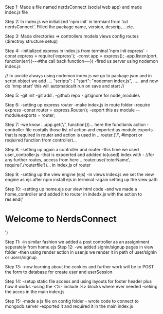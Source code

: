 Step 1:
    Made a file named nerdsConnect (social web app) and made index.js file

Step 2:
    In index.js we initialized 'npm init' in termianl from 'cd nerdsConnect'. Filled the package name, version, descrip, ...etc.

Step 3: 
    Made directories => controllers models views config routes (directroy structure setup)

Step 4:
    -initialized express in index.js from terminal 'npm init express'
    -const express = require('express');
    -const app = express();
    -app.listen(port, function(err){---#the call back function---})
    -fired us server using nodemon index.js

//
to avoide always using nodemon index.js we go to package.json and in script object we add
....
    "scripts": {
    "start": "nodemon index.js",
..... 
and now do 'nmp start' this will automaticallt run on save and start
//

Step 5:
    -git init 
    -git add .
    -github repo
    -.gitignore for node_modules

Step 6:
    -setting up express router
    -make index.js in route folder
    -require express
    -const router = express.Router();
    -export this as module --module.exports = router;

Step 7:
    -we know ...app.get('/', function{})... here the functionis action
    -controller file contails those list of action and exported as module.exports
    -that is required in router and action is used in ...router.('/', #import or reqiuired function from controller)...

Step 8:
    -setting up again a controller and router 
    -this time we used user_controller.js
    -that is expoerted and addded to(used) index with 
    - //for any further routes, access from here
    ...router.use('roterName', require('./routerfile'))... in index.js of router 

Step 9:
    -setting up the view engine (ejs)
    -in views index.js we set the view engine as ejs after npm install ejs in terminal
    -again setting up the view path

Step 10:
    -setting up home.ejs our view html code
    -and we made a home_controller and added it to router in indedx.js with the action to res.end('<h1>Welcome to NerdsConnect</h1>')

Step 11:
    -in similar fashion we added a post controller as an assigniment seperately from home.ejs
 Step 12:
    -we added signin/signup pages in view folder
    -then using render action in user.js we render it in path of user/signin or users/signup

Step 13:
    -now learning about the cookies and further work will be to POST the form to database for create user and userSession 

Step 14:
    -setup static file access and using layouts for footer header plus how it works
    -using the <%- include %> blocks where ever needed
    -setiing the acces in the main index.js

Step 15:
    -made a js file on config folder 
    - wrote code to connect to mongodb server
    -exported it and required it in the main index.js